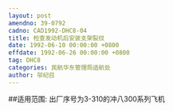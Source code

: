 ```yaml
---
layout: post
amendno: 39-0792
cadno: CAD1992-DHC8-04
title: 检查发动机后安装支架裂纹
date: 1992-06-10 00:00:00 +0800
effdate: 1992-06-26 00:00:00 +0800
tag: DHC8
categories: 民航华东管理局适航处
author: 邬纪召
---
```


##适用范围:
出厂序号为3-310的冲八300系列飞机

